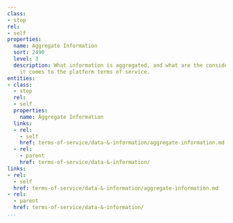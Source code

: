 ```yaml
---
class:
- stop
rel:
- self
properties:
  name: Aggregate Information
  sort: 2490
  level: 3
  description: What information is aggregated, and what are the considerations when
    it comes to the platform terms of service.
entities:
- class:
  - stop
  rel:
  - self
  properties:
    name: Aggregate Information
  links:
  - rel:
    - self
    href: terms-of-service/data-&-information/aggregate-information.md
  - rel:
    - parent
    href: terms-of-service/data-&-information/
links:
- rel:
  - self
  href: terms-of-service/data-&-information/aggregate-information.md
- rel:
  - parent
  href: terms-of-service/data-&-information/
...
```

